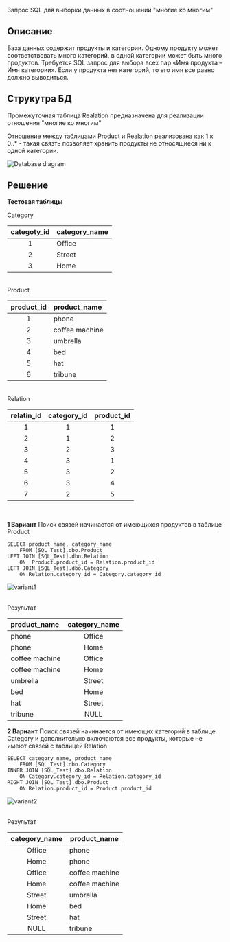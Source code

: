 Запрос SQL для выборки данных в соотношении "многие ко многим"

## Описание
База данных содержит продукты и категории. Одному продукту может соответствовать много категорий, в одной категории может быть много продуктов. Требуется SQL запрос для выбора всех пар «Имя продукта – Имя категории». Если у продукта нет категорий, то его имя все равно должно выводиться.

## Струкутра БД
Промежуточная таблица Realation предназначена для реализации отношения "многие ко многим"

Отношение между таблицами Product и Realation реализована как 1 к 0..* - такая связть позволяет хранить продукты не относящиеся ни к одной категории.

![Database diagram](https://i.ibb.co/4ZVPh4c/Untitled-Diagram-8.jpg)

## Решение

**Тестовая таблицы**

Category

| categoty_id | category_name |
|:-----------:|:-------------|
|      1      | Office        |
|      2      | Street        |
|      3      | Home          |

<br>Product

| product_id |  product_name  |
|:----------:|:--------------|
|      1     | phone          |
|      2     | coffee machine |
|      3     | umbrella       |
|      4     | bed            |
|      5     | hat            |
|      6     | tribune        |

<br>Relation

| relatin_id | category_id | product_id |
|:----------:|:-----------:|:----------:|
|      1     |      1      |      1     |
|      2     |      1      |      2     |
|      3     |      2      |      3     |
|      4     |      3      |      1     |
|      5     |      3      |      2     |
|      6     |      3      |      4     |
|      7     |      2      |      5     |

<br>

**1 Вариант**
Поиск связей начинается от имеющихся продуктов в таблице Product

    SELECT product_name, category_name
        FROM [SQL_Test].dbo.Product
    LEFT JOIN [SQL_Test].dbo.Relation
		ON  Product.product_id = Relation.product_id
	LEFT JOIN [SQL_Test].dbo.Category
		ON Relation.category_id = Category.category_id

![variant1](https://i.ibb.co/Z8xy36H/SQL-Test1.jpg)

<br>Результат

|  product_name  | category_name |
|:--------------|:-------------:|
| phone          | Office        |
| phone          | Home          |
| coffee machine | Office        |
| coffee machine | Home          |
| umbrella       | Street        |
| bed            | Home          |
| hat            | Street        |
| tribune        | NULL          |


**2 Вариант**
Поиск связей начинается от имеющих категорий в таблице Category и дополнительно включаются все продукты, которые не имеют связей с таблицей Relation

    SELECT category_name, product_name
        FROM [SQL_Test].dbo.Category
	INNER JOIN [SQL_Test].dbo.Relation
		ON Category.category_id = Relation.category_id
	RIGHT JOIN [SQL_Test].dbo.Product
		ON Relation.product_id = Product.product_id

![variant2](https://i.ibb.co/mHfsGQn/SQL-Test2.jpg)

<br>Результат

| category_name | product_name   |
|:-------------:|----------------|
| Office        | phone          |
| Home          | phone          |
| Office        | coffee machine |
| Home          | coffee machine |
| Street        | umbrella       |
| Home          | bed            |
| Street        | hat            |
| NULL          | tribune        |
